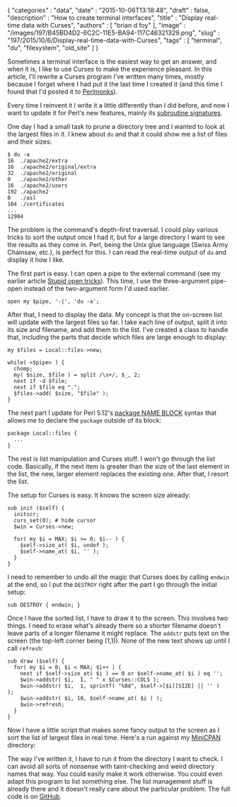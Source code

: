 {
   "categories" : "data",
   "date" : "2015-10-06T13:18:48",
   "draft" : false,
   "description" : "How to create terminal interfaces",
   "title" : "Display real-time data with Curses",
   "authors" : [
      "brian d foy"
   ],
   "image" : "/images/197/B45BD4D2-6C2C-11E5-BA94-117C46321329.png",
   "slug" : "197/2015/10/6/Display-real-time-data-with-Curses",
   "tags" : [
      "terminal",
      "du",
      "filesystem",
      "old_site"
   ]
}


Sometimes a terminal interface is the easiest way to get an answer, and when it is, I like to use Curses to make the experience pleasant. In this article, I'll rewrite a Curses program I've written many times, mostly because I forget where I had put it the last time I created it (and this time I found that I'd posted it to [Perlmonks](http://www.perlmonks.org/index.pl/jacques?node_id=388218)).

Every time I reinvent it I write it a little differently than I did before, and now I want to update it for Perl's new features, mainly its [subroutine signatures](http://www.effectiveperlprogramming.com/2015/04/use-v5-20-subroutine-signatures/).

One day I had a small task to prune a directory tree and I wanted to look at the largest files in it. I knew about `du` and that it could show me a list of files and their sizes:

``` prettyprint
$ du -a
16  ./apache2/extra
16  ./apache2/original/extra
32  ./apache2/original
0   ./apache2/other
16  ./apache2/users
192 ./apache2
0   ./asl
104 ./certificates
...
12904
```

The problem is the command's depth-first traversal. I could play various tricks to sort the output once I had it, but for a large directory I want to see the results as they come in. Perl, being the Unix glue language (Swiss Army Chainsaw, etc.), is perfect for this. I can read the real-time output of `du` and display it how I like.

The first part is easy. I can open a pipe to the external command (see my earlier article [Stupid open tricks](http://perltricks.com/article/182/2015/7/15/Stupid-open---tricks)). This time, I use the three-argument pipe-open instead of the two-argument form I'd used earlier.

``` prettyprint
open my $pipe, '-|', 'du -a';
```

After that, I need to display the data. My concept is that the on-screen list will update with the largest files so far. I take each line of output, split it into its size and filename, and add them to the list. I've created a class to handle that, including the parts that decide which files are large enough to display:

``` prettyprint
my $files = Local::files->new;

while( <$pipe> ) {
  chomp;
  my( $size, $file ) = split /\s+/, $_, 2;
  next if -d $file;
  next if $file eq ".";
  $files->add( $size, "$file" );
}
```

The next part I update for Perl 5.12's [package NAME BLOCK](http://www.effectiveperlprogramming.com/2013/08/declare-packages-outside-of-their-block/) syntax that allows me to declare the `package` outside of its block:

``` prettyprint
package Local::files {
  ...
}
```

The rest is list manipulation and Curses stuff. I won't go through the list code. Basically, if the next item is greater than the size of the last element in the list, the new, larger element replaces the existing one. After that, I resort the list.

The setup for Curses is easy. It knows the screen size already:

``` prettyprint
sub init ($self) {   
  initscr;
  curs_set(0); # hide cursor
  $win = Curses->new;
    
  for( my $i = MAX; $i >= 0; $i-- ) {
    $self->size_at( $i, undef );
    $self->name_at( $i, '' );
  }
}
```

I need to remember to undo all the magic that Curses does by calling `endwin` at the end, so I put the `DESTROY` right after the part I go through the initial setup:

``` prettyprint
sub DESTROY { endwin; }
```

Once I have the sorted list, I have to draw it to the screen. This involves two things. I need to erase what's already there so a shorter filename doesn't leave parts of a longer filename it might replace. The `addstr` puts text on the screen (the top-left corner being (1,1)). None of the new text shows up until I call `refresh`:

``` prettyprint
sub draw ($self) {
  for( my $i = 0; $i < MAX; $i++ ) {
    next if $self->size_at( $i ) == 0 or $self->name_at( $i ) eq '';
    $win->addstr( $i,  1, " " x $Curses::COLS );
    $win->addstr( $i,  1, sprintf( "%8d", $self->[$i][SIZE] || '' )  );
    $win->addstr( $i, 10, $self->name_at( $i ) );
    $win->refresh;
  }
}
```

Now I have a little script that makes some fancy output to the screen as I sort the list of largest files in real time. Here's a run against my [MiniCPAN](https://metacpan.org/pod/CPAN::Mini) directory:

The way I've written it, I have to run it from the directory I want to check. I can avoid all sorts of nonsense with taint-checking and weird directory names that way. You could easily make it work otherwise. You could even adapt this program to list something else. The list management stuff is already there and it doesn't really care about the particular problem. The full code is on [GitHub](https://github.com/PerlTricks/du-curses/blob/master/curses.pl).
